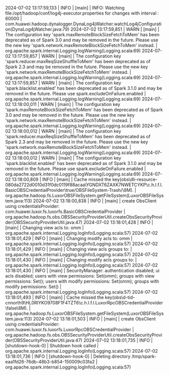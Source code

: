 2024-07-02 13:17:59,133 | INFO  | [main] | INFO: Watching file:/opt/hadoop/conf/log4j-executor.properties for changes with interval : 60000 | com.huawei.hadoop.dynalogger.DynaLog4jWatcher.watchLog4jConfiguration(DynaLog4jWatcher.java:79)
2024-07-02 13:17:59,851 | WARN  | [main] | The configuration key 'spark.maxRemoteBlockSizeFetchToMem' has been deprecated as of Spark 3.0 and may be removed in the future. Please use the new key 'spark.network.maxRemoteBlockSizeFetchToMem' instead. | org.apache.spark.internal.Logging.logWarning(Logging.scala:69)
2024-07-02 13:17:59,857 | WARN  | [main] | The configuration key 'spark.reducer.maxReqSizeShuffleToMem' has been deprecated as of Spark 2.3 and may be removed in the future. Please use the new key 'spark.network.maxRemoteBlockSizeFetchToMem' instead. | org.apache.spark.internal.Logging.logWarning(Logging.scala:69)
2024-07-02 13:17:59,857 | WARN  | [main] | The configuration key 'spark.blacklist.enabled' has been deprecated as of Spark 3.1.0 and may be removed in the future. Please use spark.excludeOnFailure.enabled | org.apache.spark.internal.Logging.logWarning(Logging.scala:69)
2024-07-02 13:18:00,011 | WARN  | [main] | The configuration key 'spark.maxRemoteBlockSizeFetchToMem' has been deprecated as of Spark 3.0 and may be removed in the future. Please use the new key 'spark.network.maxRemoteBlockSizeFetchToMem' instead. | org.apache.spark.internal.Logging.logWarning(Logging.scala:69)
2024-07-02 13:18:00,012 | WARN  | [main] | The configuration key 'spark.reducer.maxReqSizeShuffleToMem' has been deprecated as of Spark 2.3 and may be removed in the future. Please use the new key 'spark.network.maxRemoteBlockSizeFetchToMem' instead. | org.apache.spark.internal.Logging.logWarning(Logging.scala:69)
2024-07-02 13:18:00,012 | WARN  | [main] | The configuration key 'spark.blacklist.enabled' has been deprecated as of Spark 3.1.0 and may be removed in the future. Please use spark.excludeOnFailure.enabled | org.apache.spark.internal.Logging.logWarning(Logging.scala:69)
2024-07-02 13:18:00,809 | INFO  | [main] | Cache missed the key(obs\dli-resource-080da2722d0010d31f0dc0119f88acaa\YGNDXT6ZAXK7NWETCYKP\\c.h.l.f.l.BasicOBSCredentialProvider\true\/OBSFileSystem-Trash/\8M). | org.apache.hadoop.fs.LuxorOBSFileSystem.getFileSystem(LuxorOBSFileSystem.java:113)
2024-07-02 13:18:00,838 | INFO  | [main] | create ObsClient using credentialsProvider: com.huawei.luxor.fs.luxorfs.BasicOBSCredentialProvider | org.apache.hadoop.fs.obs.OBSSecurityProviderUtil.createObsSecurityProvider(OBSSecurityProviderUtil.java:47)
2024-07-02 13:18:01,428 | INFO  | [main] | Changing view acls to: omm | org.apache.spark.internal.Logging.logInfo(Logging.scala:57)
2024-07-02 13:18:01,429 | INFO  | [main] | Changing modify acls to: omm | org.apache.spark.internal.Logging.logInfo(Logging.scala:57)
2024-07-02 13:18:01,429 | INFO  | [main] | Changing view acls groups to:  | org.apache.spark.internal.Logging.logInfo(Logging.scala:57)
2024-07-02 13:18:01,430 | INFO  | [main] | Changing modify acls groups to:  | org.apache.spark.internal.Logging.logInfo(Logging.scala:57)
2024-07-02 13:18:01,430 | INFO  | [main] | SecurityManager: authentication disabled; ui acls disabled; users  with view permissions: Set(omm); groups with view permissions: Set(); users  with modify permissions: Set(omm); groups with modify permissions: Set() | org.apache.spark.internal.Logging.logInfo(Logging.scala:57)
2024-07-02 13:18:01,493 | INFO  | [main] | Cache missed the key(obs\d-tid-cnnorth9\HL0RIYKO9708F1F4TZT6\\c.h.l.f.l.LuxorRpcOBSCredentialProvider\false\\8M). | org.apache.hadoop.fs.LuxorOBSFileSystem.getFileSystem(LuxorOBSFileSystem.java:113)
2024-07-02 13:18:01,503 | INFO  | [main] | create ObsClient using credentialsProvider: com.huawei.luxor.fs.luxorfs.LuxorRpcOBSCredentialProvider | org.apache.hadoop.fs.obs.OBSSecurityProviderUtil.createObsSecurityProvider(OBSSecurityProviderUtil.java:47)
2024-07-02 13:18:01,735 | INFO  | [shutdown-hook-0] | Shutdown hook called | org.apache.spark.internal.Logging.logInfo(Logging.scala:57)
2024-07-02 13:18:01,736 | INFO  | [shutdown-hook-0] | Deleting directory /tmp/spark-eaa1fd26-76db-48b3-b854-150009c03fa2 | org.apache.spark.internal.Logging.logInfo(Logging.scala:57)
